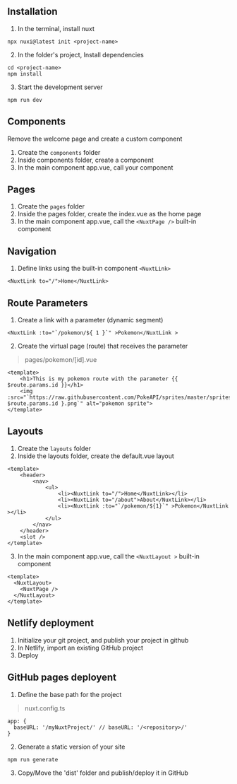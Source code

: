 ## Installation
1. In the terminal, install nuxt
```
npx nuxi@latest init <project-name>
```

2. In the folder's project, Install dependencies
```
cd <project-name>
npm install
```

3. Start the development server
```
npm run dev
```

## Components
Remove the welcome page and create a custom component
1. Create the `components` folder
2. Inside components folder, create a component
3. In the main component app.vue, call your component

## Pages
1. Create the `pages` folder
2. Inside the pages folder, create the index.vue as the home page
3. In the main component app.vue, call the `<NuxtPage />` built-in component

## Navigation
1. Define links using the built-in component `<NuxtLink>`
```
<NuxtLink to="/">Home</NuxtLink>
```

## Route Parameters
1. Create a link with a parameter (dynamic segment)
```
<NuxtLink :to="`/pokemon/${ 1 }`" >Pokemon</NuxtLink >
```
2. Create the virtual page (route) that receives the parameter
> pages/pokemon/[id].vue
```
<template>
    <h1>This is my pokemon route with the parameter {{ $route.params.id }}</h1>
    <img :src="`https://raw.githubusercontent.com/PokeAPI/sprites/master/sprites/pokemon/${ $route.params.id }.png`" alt="pokemon sprite">
</template>
```

## Layouts
1. Create the `layouts` folder
2. Inside the layouts folder, create the default.vue layout
```
<template>
    <header>
        <nav>
            <ul>
                <li><NuxtLink to="/">Home</NuxtLink></li>
                <li><NuxtLink to="/about">About</NuxtLink></li>
                <li><NuxtLink :to="`/pokemon/${1}`" >Pokemon</NuxtLink ></li>
            </ul>
        </nav>
    </header>  
    <slot />
</template>
```
3. In the main component app.vue, call the `<NuxtLayout >` built-in component
```
<template>
  <NuxtLayout>
    <NuxtPage />
  </NuxtLayout>
</template>
```

## Netlify deployment
1. Initialize your git project, and publish your project in github
2. In Netlify, import an existing GitHub project
3. Deploy

## GitHub pages deployent
1. Define the base path for the project
> nuxt.config.ts
```
app: {
  baseURL: '/myNuxtProject/' // baseURL: '/<repository>/'
}
```
2. Generate a static version of your site
```
npm run generate
```
3. Copy/Move the 'dist' folder and publish/deploy it in GitHub 

